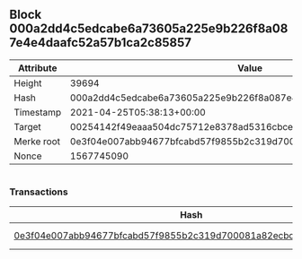 ## Block 000a2dd4c5edcabe6a73605a225e9b226f8a087e4e4daafc52a57b1ca2c85857

Attribute | Value
--- | ---
Height | 39694
Hash | 000a2dd4c5edcabe6a73605a225e9b226f8a087e4e4daafc52a57b1ca2c85857
Timestamp | 2021-04-25T05:38:13+00:00
Target | 00254142f49eaaa504dc75712e8378ad5316cbcead634704b3734b6271167cc4
Merke root | 0e3f04e007abb94677bfcabd57f9855b2c319d700081a82ecbde3154385b079e
Nonce | 1567745090

```

```

### Transactions

Hash | Amount
--- | ---
[0e3f04e007abb94677bfcabd57f9855b2c319d700081a82ecbde3154385b079e](0e3f04e007abb94677bfcabd57f9855b2c319d700081a82ecbde3154385b079e.md) | 10.00000000 SKEPTI 
